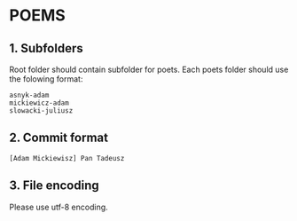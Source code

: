 POEMS
=====

## 1. Subfolders

Root folder should contain subfolder for poets.
Each poets folder should use the folowing format:

```
asnyk-adam
mickiewicz-adam
slowacki-juliusz
```

## 2. Commit format

```
[Adam Mickiewisz] Pan Tadeusz
```

## 3. File encoding

Please use utf-8 encoding.
